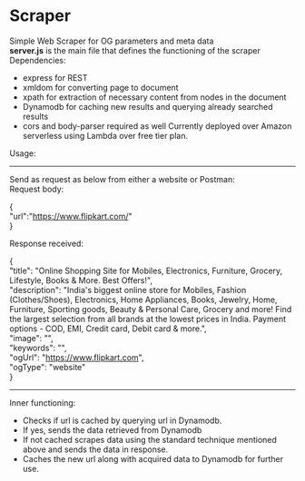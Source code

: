 # Scraper
Simple Web Scraper for OG parameters and meta data  
**server.js** is the main file that defines the functioning of the scraper  
Dependencies:  
- express for REST
- xmldom for converting page to document 
- xpath for extraction of necessary content from nodes in the document
- Dynamodb for caching new results and querying already searched results
- cors and body-parser required as well
Currently deployed over Amazon serverless using Lambda over free tier plan. 

Usage: 

--------------------------------------------------------
Send as request as below from either a website or Postman:  
Request body: 
  
{  
    "url":"https://www.flipkart.com/"  
}  


Response received: 
  
{  
    "title": "Online Shopping Site for Mobiles, Electronics, Furniture, Grocery, Lifestyle, Books & More. Best Offers!",  
    "description": "India's biggest online store for Mobiles, Fashion (Clothes/Shoes), Electronics, Home Appliances, Books, Jewelry, Home, Furniture, Sporting goods, Beauty & Personal Care, Grocery and more! Find the largest selection from all brands at the lowest prices in India. Payment options - COD, EMI, Credit card, Debit card & more.",  
    "image": "",  
    "keywords": "",  
    "ogUrl": "https://www.flipkart.com",  
    "ogType": "website"  
}  

--------------------------------------------------------
  
Inner functioning: 
- Checks if url is cached by querying url in Dynamodb. 
- If yes, sends the data retrieved from Dynamodb
- If not cached scrapes data using the standard technique mentioned above and sends the data in response. 
- Caches the new url along with acquired data to Dynamodb for further use. 
